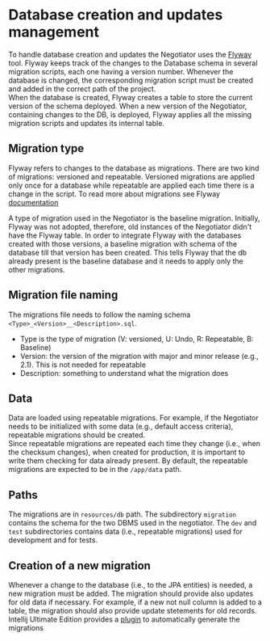 # Database creation and updates management

To handle database creation and updates the Negotiator uses the [Flyway](https://documentation.red-gate.com/flyway) tool.
Flyway keeps track of the changes to the Database schema in several migration scripts, each one having a version number. 
Whenever the database is changed, the corresponding migration script must be created and added 
in the correct path of the project.  
When the database is created, Flyway creates a table to store the current version of the schema deployed. When 
a new version of the Negotiator, containing changes to the DB, is deployed, Flyway applies all the missing 
migration scripts and updates its internal table.

## Migration type 

Flyway refers to changes to the database as migrations. 
There are two kind of migrations: versioned and repeatable.
Versioned migrations are applied only once for a database while repeatable are applied each time there is a change in the script.
To read more about migrations see Flyway [documentation](https://documentation.red-gate.com/fd/migrations-184127470.html)

A type of migration used in the Negotiator is the baseline migration.
Initially, Flyway was not adopted, therefore, old instances of the Negotiator didn't have the Flyway table.
In order to integrate Flyway with the databases created with those versions, a baseline migration with schema of the
database till that version has been created.
This tells Flyway that the db already present is the baseline database and it needs to apply only the other migrations.

## Migration file naming

The migrations file needs to follow the naming schema `<Type>_<Version>__<Description>.sql`.
 * Type is the type of migration (V: versioned, U: Undo, R: Repeatable, B: Baseline)
 * Version: the version of the migration with major and minor release (e.g., 2.1). This is not needed for repeatable
 * Description: something to understand what the migration does

## Data

Data are loaded using repeatable migrations. For example, if the Negotiator needs to be initialized with some data
(e.g., default access criteria), repeatable migrations should be created.  
Since repeatable migrations are repeated each time they change (i.e., when the checksum changes), when created 
for production, it is important to write them checking for data already present.
By default, the repeatable migrations are expected to be in the `/app/data` path.

## Paths

The migrations are in `resources/db` path. The subdirectory `migration` contains the schema for the two DBMS used in the 
negotiator. The `dev` and `test` subdirectories contains data (i.e., repeatable migrations) used for development and 
for tests. 

## Creation of a new migration

Whenever a change to the database (i.e., to the JPA entities) is needed, a new migration must be added. 
The migration should provide also updates for old data if necessary. For example, if a new not null column is added to a
table, the migration should also provide update stetements for old records. 
Intellij Ultimate Edition provides a [plugin](https://plugins.jetbrains.com/plugin/8597-flyway-migration-creation) to automatically generate the migrations 
